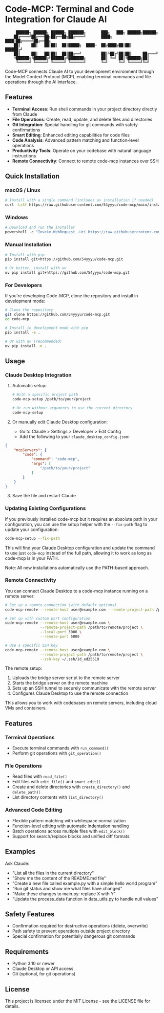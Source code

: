 # Code-MCP: Terminal and Code Integration for Claude AI

```
     ██████╗ ██████╗ ██████╗ ███████╗       ███╗   ███╗ ██████╗██████╗ 
    ██╔════╝██╔═══██╗██╔══██╗██╔════╝       ████╗ ████║██╔════╝██╔══██╗
    ██║     ██║   ██║██║  ██║█████╗  ████─  ██╔████╔██║██║     ██████╔╝
    ██║     ██║   ██║██║  ██║██╔══╝         ██║╚██╔╝██║██║     ██╔═══╝ 
    ╚██████╗╚██████╔╝██████╔╝███████╗       ██║ ╚═╝ ██║╚██████╗██║     
     ╚═════╝ ╚═════╝ ╚═════╝ ╚══════╝       ╚═╝     ╚═╝ ╚═════╝╚═╝     
```

Code-MCP connects Claude AI to your development environment through the Model Context Protocol (MCP), enabling terminal commands and file operations through the AI interface.

## Features

- **Terminal Access**: Run shell commands in your project directory directly from Claude
- **File Operations**: Create, read, update, and delete files and directories
- **Git Integration**: Special handling for git commands with safety confirmations
- **Smart Editing**: Enhanced editing capabilities for code files
- **Code Analysis**: Advanced pattern matching and function-level operations
- **Productivity Tools**: Operate on your codebase with natural language instructions
- **Remote Connectivity**: Connect to remote code-mcp instances over SSH

## Quick Installation

### macOS / Linux

```bash
# Install with a single command (includes uv installation if needed)
curl -LsSf https://raw.githubusercontent.com/54yyyu/code-mcp/main/install.sh | sh
```

### Windows

```powershell
# Download and run the installer
powershell -c "Invoke-WebRequest -Uri https://raw.githubusercontent.com/54yyyu/code-mcp/main/install.ps1 -OutFile install.ps1; .\install.ps1"
```

### Manual Installation

```bash
# Install with pip
pip install git+https://github.com/54yyyu/code-mcp.git

# Or better, install with uv
uv pip install git+https://github.com/54yyyu/code-mcp.git
```

### For Developers

If you're developing Code-MCP, clone the repository and install in development mode:

```bash
# Clone the repository
git clone https://github.com/54yyyu/code-mcp.git
cd code-mcp

# Install in development mode with pip
pip install -e .

# Or with uv (recommended)
uv pip install -e .
```

## Usage

### Claude Desktop Integration

1. Automatic setup:
   ```bash
   # With a specific project path
   code-mcp-setup /path/to/your/project
   
   # Or run without arguments to use the current directory
   code-mcp-setup
   ```

2. Or manually edit Claude Desktop configuration:
   - Go to Claude > Settings > Developer > Edit Config
   - Add the following to your `claude_desktop_config.json`:

```json
{
    "mcpServers": {
        "code": {
            "command": "code-mcp",
            "args": [
                "/path/to/your/project"
            ]
        }
    }
}
```

3. Save the file and restart Claude

### Updating Existing Configurations

If you previously installed code-mcp but it requires an absolute path in your configuration, 
you can use the setup helper with the `--fix-path` flag to update your configuration:

```bash
code-mcp-setup --fix-path
```

This will find your Claude Desktop configuration and update the command to use just `code-mcp` 
instead of the full path, allowing it to work as long as code-mcp is in your PATH.

Note: All new installations automatically use the PATH-based approach.

### Remote Connectivity

You can connect Claude Desktop to a code-mcp instance running on a remote server:

```bash
# Set up a remote connection (with default options)
code-mcp-remote --remote-host user@example.com --remote-project-path /path/to/remote/project

# Set up with custom port configuration
code-mcp-remote --remote-host user@example.com \
                --remote-project-path /path/to/remote/project \
                --local-port 3000 \
                --remote-port 5000

# Use a specific SSH key
code-mcp-remote --remote-host user@example.com \
                --remote-project-path /path/to/remote/project \
                --ssh-key ~/.ssh/id_ed25519
```

The remote setup:
1. Uploads the bridge server script to the remote server
2. Starts the bridge server on the remote machine
3. Sets up an SSH tunnel to securely communicate with the remote server
4. Configures Claude Desktop to use the remote connection

This allows you to work with codebases on remote servers, including cloud VMs and containers.

## Features

### Terminal Operations

- Execute terminal commands with `run_command()`
- Perform git operations with `git_operation()`

### File Operations

- Read files with `read_file()`
- Edit files with `edit_file()` and `smart_edit()`
- Create and delete directories with `create_directory()` and `delete_path()`
- List directory contents with `list_directory()`

### Advanced Code Editing

- Flexible pattern matching with whitespace normalization
- Function-level editing with automatic indentation handling
- Batch operations across multiple files with `edit_block()`
- Support for search/replace blocks and unified diff formats

## Examples

Ask Claude:

- "List all the files in the current directory"
- "Show me the content of the README.md file"
- "Create a new file called example.py with a simple hello world program"
- "Run git status and show me what files have changed"
- "Make these changes to main.py: replace X with Y"
- "Update the process_data function in data_utils.py to handle null values"

## Safety Features

- Confirmation required for destructive operations (delete, overwrite)
- Path safety to prevent operations outside project directory
- Special confirmation for potentially dangerous git commands

## Requirements

- Python 3.10 or newer
- Claude Desktop or API access
- Git (optional, for git operations)

## License

This project is licensed under the MIT License - see the LICENSE file for details.